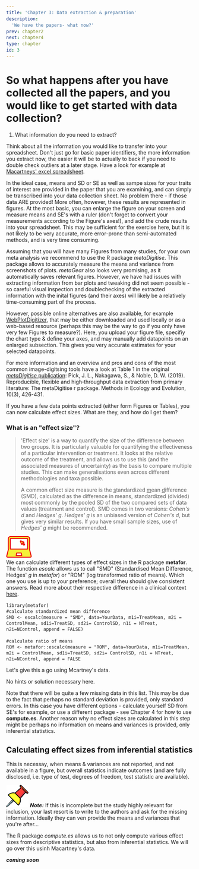 ```yaml
---
title: 'Chapter 3: Data extraction & preparation'
description:
  'We have the papers- what now?'
prev: chapter2
next: chapter4
type: chapter
id: 3
---
```


<exercise id="1" title="Getting the data from the literature">

# So what happens after you have collected all the papers, and you would like to get started with data collection?

1. What information do you need to extract?

Think about all the information you would like to transfer into your spreadsheet. Don't just go for basic paper identifiers, the more information you extract now, the easier it will be to actually to back if you need to double check outliers at a later stage. Have a look for example at [Macartneys' excel spreadsheet](https://osf.io/kgm7z/). 

In the ideal case, means and SD or SE as well as sampe sizes for your traits of interest are provided in the paper that you are examining, and can simply be transcribed into your data collection sheet. No problem there - if those data ARE provided! More often, however, these results are represented in figures. At the most basic, you can enlarge the figure on your screen and measure means and SE's with a ruler (don't forget to convert your measurements according to the Figure's axes!), and add the crude results into your spreadsheet. This may be sufficient for the exercise here, but it is not likely to be very accurate, more error-prone than semi-automated methods, and is very time consuming.

Assuming that you will have many Figures from many studies, for your own meta analysis we recommend to use the R package *metaDigitise*. This package allows to accurately measure the means and variance from  screenshots of plots. 
*metaGear* also looks very promising, as it automatically saves relevant figures. However, we have had issues with extracting information from bar plots and tweaking did not seem possible - so careful visual inspection and doublechecking of the extracted information with the inital figures (and their axes) will likely be a relatively time-consuming part of the process.

However, possible online alternatives are also available, for example [WebPlotDigitizer](https://automeris.io/WebPlotDigitizer/), that may be either downloaded and used locally or as a web-based resource (perhaps this may be the way to go if you only have very few Figures to measure?). Here, you upload your figure file, specifiy the chart type & define your axes, and may manually add datapoints on an enlarged subsection. This gives you very accurate estimates for your selected datapoints.

For more information and an overview and pros and cons of the most common image-digitsing tools have a look at Table 1 in the original [*metaDigitise* publication](https://besjournals.onlinelibrary.wiley.com/doi/10.1111/2041-210X.13118): Pick, J. L., Nakagawa, S., & Noble, D. W. (2019). Reproducible, flexible and high‐throughput data extraction from primary literature: The metaDigitise r package. Methods in Ecology and Evolution, 10(3), 426-431.

</exercise>

<exercise id="2" title="Preparing your data for Meta-analysis">

If you have a few data points extracted (either form Figures or Tables), you can now calculate effect sizes. What are they, and how do I get them?

### What is an "effect size"?
>'Effect size' is a way to quantify the size of the difference between two groups. It is particularly valuable for quantifying the effectiveness of a particular intervention or treatment. It looks at the relative outcome of the treatment, and allows us to use this (and the associated measures of uncertainty) as the basis to compare multiple studies. This can make generalisations even across different methodologies and taxa possible. 
>
>A common effect size measure is the <u>s</u>tandardized <u>m</u>ean <u>d</u>ifference (SMD), calculated as the difference in means, standardized (divided) most commonly by the pooled SD of the two compared sets of data values (treatment and control). SMD comes in two versions: *Cohen's d* and *Hedges' g*. *Hedges' g* is an unbiased version of *Cohen's d*, but gives very similar results. If you have small sample sizes, use of  *Hedges' g* might be recommended.

![](https://github.com/SusZaj/metaanalysis/blob/master/images/computertaskicon.svg?raw=true)  
We can calculate different types of effect sizes in the R package **metafor**. The function *escalc* allows us to call "SMD" (Standardised Mean Difference, Hedges' *g* in *metafor*) or "ROM" (log transformed ratio of means). Which one you use is up to your preference; overall theu should give consistent answers. Read more about their respective difference in a clinical context [here](https://www.cebm.net/2020/04/tip-for-data-extraction-for-meta-analysis-29/).

```
library(metafor)
#calculate standardized mean difference
SMD <- escalc(measure = "SMD", data=YourData, m1i=TreatMean, m2i = ControlMean, sd1i=TreatSD, sd2i= ControlSD, n1i = NTreat, n2i=NControl, append = FALSE) 

#calculate ratio of means
ROM <- metafor::escalc(measure = "ROM", data=YourData, m1i=TreatMean, m2i = ControlMean, sd1i=TreatSD, sd2i= ControlSD, n1i = NTreat, n2i=NControl, append = FALSE
```

Let's give this a go using Mcartney's data.

<codeblock id="fish_2a">
No hints or solution necessary here.
</codeblock>

Note that there will be quite a few missing data in this list. This may be due to the fact that perhaps no standard deviation is provided, only standard errors. In this case you have different options - calculate yourself SD from SE's for example, or use a different package - see Chapter 4 for how to use **compute.es**. Another reason why no effect sizes are calculated in this step might be perhaps no information on means and variances is provided, only inferential statistics.

## Calculating effect sizes from inferential statistics

This is necessay, when means & variances are not reported, and not available in a figure, but overall statistics indicate outcomes (and are fully disclosed, i.e. type of test, degrees of freedom, test statistic are available). 

![](https://github.com/SusZaj/metaanalysis/blob/master/images/pushpin.svg?raw=true)  ***Note:*** If this is incomplete but the study highly relevant for inclusion, your last resort is to write to the authors and ask for the missing information. Ideally they can ven provide the means and variances that you're after...

The R package *compute.es* allows us to not only compute various effect sizes from descriptive statistics, but also from inferential statistics. We will go over this usinh Macartney's data.

***coming soon***

</exercise>